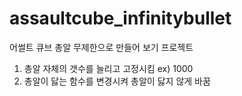 # assaultcube_infinitybullet
어썰트 큐브 총알 무제한으로 만들어 보기 프로젝트

1. 총알 자체의 갯수를 늘리고 고정시킴 ex) 1000
2. 총알이 닳는 함수를 변경시켜 총알이 닳지 않게 바꿈
